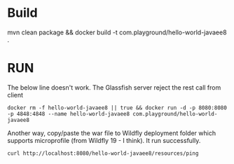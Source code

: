 # Build
mvn clean package && docker build -t com.playground/hello-world-javaee8 .

# RUN

The below line doesn't work. The Glassfish server reject the rest call from client

```
docker rm -f hello-world-javaee8 || true && docker run -d -p 8080:8080 -p 4848:4848 --name hello-world-javaee8 com.playground/hello-world-javaee8 

```

Another way, copy/paste the war file to Wildfly deployment folder which supports microprofile (from Wildfly 19 - I think). It run successfully.

```
curl http://localhost:8080/hello-world-javaee8/resources/ping
```

